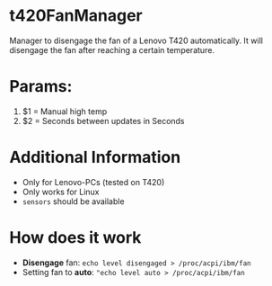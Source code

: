 # t420FanManager
Manager to disengage the fan of a Lenovo T420 automatically. It will disengage the fan after reaching a certain temperature.
#	Params:
1. $1 = Manual high temp
1. $2 = Seconds between updates in Seconds
# Additional Information
- Only for Lenovo-PCs (tested on T420)
- Only works for Linux
- `sensors` should be available
# How does it work
- **Disengage** fan: `echo level disengaged > /proc/acpi/ibm/fan`
- Setting fan to **auto**: `"echo level auto > /proc/acpi/ibm/fan`
